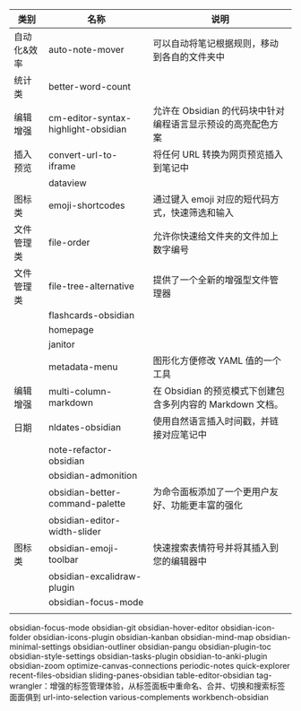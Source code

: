 | 类别        | 名称                                | 说明                                                         |
| ----------- | ----------------------------------- | ------------------------------------------------------------ |
| 自动化&效率 | auto-note-mover                     | 可以自动将笔记根据规则，移动到各自的文件夹中                 |
| 统计类      | better-word-count                   |                                                              |
| 编辑增强    | cm-editor-syntax-highlight-obsidian | 允许在 Obsidian 的代码块中针对编程语言显示预设的高亮配色方案 |
| 插入预览    | convert-url-to-iframe               | 将任何 URL 转换为网页预览插入到笔记中                        |
|             | dataview                            |                                                              |
| 图标类      | emoji-shortcodes                    | 通过键入 emoji 对应的短代码方式，快速筛选和输入              |
| 文件管理类  | file-order                          | 允许你快速给文件夹的文件加上数字编号                         |
| 文件管理类  | file-tree-alternative               | 提供了一个全新的增强型文件管理器                             |
|             | flashcards-obsidian                 |                                                              |
|             | homepage                            |                                                              |
|             | janitor                             |                                                              |
|             | metadata-menu                       | 图形化方便修改 YAML 值的一个工具                             |
| 编辑增强    | multi-column-markdown               | 在 Obsidian 的预览模式下创建包含多列内容的 Markdown 文档。   |
| 日期        | nldates-obsidian                    | 使用自然语言插入时间戳，并链接对应笔记中                     |
|             | note-refactor-obsidian              |                                                              |
|             | obsidian-admonition                 |                                                              |
|             | obsidian-better-command-palette     | 为命令面板添加了一个更用户友好、功能更丰富的强化             |
|             | obsidian-editor-width-slider        |                                                              |
| 图标类      | obsidian-emoji-toolbar              | 快速搜索表情符号并将其插入到您的编辑器中                     |
|             | obsidian-excalidraw-plugin          |                                                              |
|             | obsidian-focus-mode                 |                                                              |
|             |                                     |                                                              |








obsidian-focus-mode
obsidian-git
obsidian-hover-editor
obsidian-icon-folder
obsidian-icons-plugin
obsidian-kanban
obsidian-mind-map
obsidian-minimal-settings
obsidian-outliner
obsidian-pangu
obsidian-plugin-toc
obsidian-style-settings
obsidian-tasks-plugin
obsidian-to-anki-plugin
obsidian-zoom
optimize-canvas-connections
periodic-notes
quick-explorer
recent-files-obsidian
sliding-panes-obsidian
table-editor-obsidian
tag-wrangler：增强的标签管理体验，从标签面板中重命名、合并、切换和搜索标签面面俱到
url-into-selection
various-complements
workbench-obsidian